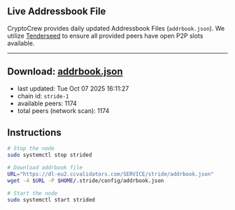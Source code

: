 ## Live Addressbook File

CryptoCrew provides daily updated Addressbook Files (`addrbook.json`). We utilize [Tenderseed](https://github.com/binaryholdings/tenderseed) to ensure all provided peers have open P2P slots available.

---
**Download: [addrbook.json](https://dl-eu2.ccvalidators.com/SERVICE/stride/addrbook.json)**
---

- last updated: Tue Oct 07 2025 16:11:27
- chain id: `stride-1`
- available peers: 1174
- total peers (network scan): 1174

## Instructions
```sh
# Stop the node
sudo systemctl stop strided

# Download addrbook file
URL="https://dl-eu2.ccvalidators.com/SERVICE/stride/addrbook.json"
wget -4 $URL -P $HOME/.stride/config/addrbook.json

# Start the node
sudo systemctl start strided
```
